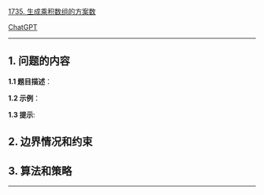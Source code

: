 [1735. 生成乘积数组的方案数](https://leetcode.cn/problems/count-ways-to-make-array-with-product)

[ChatGPT](chat.openai.com)

---

## 1. 问题的内容
**1.1 题目描述**：

**1.2 示例**：

**1.3 提示**:

## 2. 边界情况和约束


## 3. 算法和策略

---

